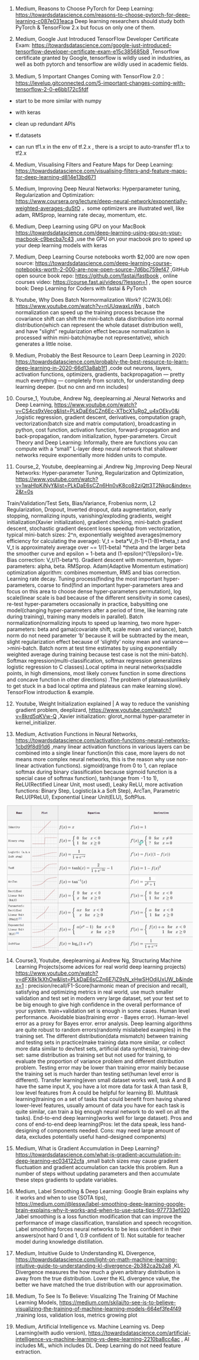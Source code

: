 1. Medium, Reasons to Choose PyTorch for Deep Learning: https://towardsdatascience.com/reasons-to-choose-pytorch-for-deep-learning-c087e031eaca Deep learning researchers should study both PyTorch & TensorFlow 2.x but focus on only one of them.

2. Medium, Google Just Introduced TensorFlow Developer Certificate Exam: https://towardsdatascience.com/google-just-introduced-tensorflow-developer-certificate-exam-e15c385685b8 ,Tensorflow certificate granted by Google, tensorflow is wildly used in industries, as well as both pytorch and tensorflow are wildly used in academic fields.

3. Medium, 5 Important Changes Coming with TensorFlow 2.0： https://levelup.gitconnected.com/5-important-changes-coming-with-tensorflow-2-0-e6bb172c5fdf

- start to be more similar with numpy

- with keras

- clean up redundant APIs

- tf.datasets

- can run tf1.x in the env of tf.2.x , there is a srcipt to auto-transfer tf1.x to tf2.x

4. Medium, Visualising Filters and Feature Maps for Deep Learning: https://towardsdatascience.com/visualising-filters-and-feature-maps-for-deep-learning-d814e13bd671

5. Medium, Improving Deep Neural Networks: Hyperparameter tuning, Regularization and Optimization: https://www.coursera.org/lecture/deep-neural-network/exponentially-weighted-averages-duStO ，some optimizers are illustrated well, like adam, RMSprop, learning rate decay, momentum, etc.

6. Medium, Deep Learning using GPU on your MacBook https://towardsdatascience.com/deep-learning-using-gpu-on-your-macbook-c9becba7c43 ,use the GPU on your macbook pro to speed up your deep learning models with keras

7. Medium, Deep Learning Course notebooks worth $2,000 are now open source: https://towardsdatascience.com/deep-learning-course-notebooks-worth-2-000-are-now-open-source-7d6bc759ef47 ,GitHub open source book repo: https://github.com/fastai/fastbook , online courses video: https://course.fast.ai/videos/?lesson=1 , the open source book: Deep Learning for Coders with fastai & PyTorch

8. Youtube, Why Does Batch Normormalization Work? (C2W3L06): https://www.youtube.com/watch?v=nUUqwaxLnWs , batch normalization can speed up the training process because the covariance shift can shift the mini-batch data distribution into normal distribution(which can represent the whole dataset distribution well), and have "slight" regularization effect because normalization is processed within mini-batch(maybe not representative), which generates a little noise. 

9. Medium, Probably the Best Resource to Learn Deep Learning in 2020: https://towardsdatascience.com/probably-the-best-resource-to-learn-deep-learning-in-2020-66d13a8ab1f1 ,code out neurons, layers, activation functions, optimizers, gradients, backpropagation — pretty much everything — completely from scratch, for understanding deep learning deeper. (but no cnn and rnn includes)

10. Course_1, Youtube, Andrew Ng, deeplearning.ai ,Neural Networks and Deep Learning, https://www.youtube.com/watch?v=CS4cs9xVecg&list=PLkDaE6sCZn6Ec-XTbcX1uRg2_u4xOEky0&i ,logistic regression, gradient descent, derivatives, computation graph, vectorization(batch size and matrix computation), broadcasting in python, cost function, activation function, forward-propagation and back-propagation, random initialization, hyper-parameters.  Circuit Theory and Deep Learning: Informally, there are functions you can compute with a “small” L-layer deep neural network that shallower networks require exponentially more hidden units to compute.

11. Course_2, Youtube, deeplearning.ai ,Andrew Ng ,Improving Deep Neural Networks: Hyper-parameter Tuning, Regularization and Optimization, https://www.youtube.com/watch?v=1waHlpKiNyY&list=PLkDaE6sCZn6Hn0vK8co82zjQtt3T2Nkqc&index=2&t=0s

Train/Validation/Test Sets, Bias/Variance, Frobenius norm, L2 Regularization, Dropout, Inverted dropout, data augmentation, early stopping, normalizing inputs, vanishing/exploding gradients, weight initialization(Xavier initialization), gradient checking, mini-batch gradient descent, stochastic gradient descent loses speedup from vectorization, typical mini-batch sizes: 2^n, exponentially weighted averages(memory efficiency for calculating the average): V_t = beta\*V_(t-1)+(1-B)\*theta_t and V_t is approximately average over ~= 1/(1-beta) \*theta and the larger beta the smoother curve and epsilon = 1-beta and (1-epsilon)^(1/epsilon)=1/e. Bias correction: V_t/(1-beta^t). Gradient descent with momentum, hyper-parameters: alpha, beta. RMSprop. Adam(Adaptive Momentum estimation) optimization algorithm: combines momentum, RMS and bias correction. Learning rate decay. Tuning process(finding the most important hyper-parameters, coarse to find(find an important hyper-parameters area and focus on this area to choose dense hyper-parameters permutation), log scale(linear scale is bad because of the different sensitivity in some cases), re-test hyper-parameters occasionally in practice, babysitting one model(changing hyper-parameters after a period of time, like learning rate during training), training many models in parallel). Batch normalization(normalizing inputs to speed up learning, two more hyper-parameters: beta and gama(covariate shift, scale mean and variance), batch norm do not need parameter ‘b’ because it will be subtracted by the mean, slight regularization effect because of ‘slightly’ noisy mean and variance—>mini-batch. Batch norm at test time estimates by using exponentially weighted average during training because test case is not the mini-batch). Softmax regression(multi-classification, softmax regression generalizes logistic regression to C classes).Local optima in neural networks(saddle points, in high dimensions, most likely convex function in some directions and concave function in other directions) .The problem of plateaus(unlikely to get stuck in a bad local optima and plateaus can make learning slow). TensorFlow introduction & example.

12. Youtube, Weight Initialization explained | A way to reduce the vanishing gradient problem, deeplizard, https://www.youtube.com/watch?v=8krd5qKVw-Q ,Xavier initialization: glorot_normal hyper-parameter in kernel_initializer.

13. Medium, Activation Functions in Neural Networks, https://towardsdatascience.com/activation-functions-neural-networks-1cbd9f8d91d6 ,many linear activation functions in various layers can be combined into a single linear function(in this case, more layers do not means more complex neural networks, this is the reason why use non-linear activation functions). sigmoid(range from 0 to 1, can replace softmax during binary classification because sigmoid function is a special case of softmax function), tanh(range from -1 to 1), ReLU(Rectified Linear Unit, most used), Leaky ReLU, more activation functions: Binary Step, Logistic(a.k.a Soft Step), ArcTan, Parametric ReLU(PReLU), Exponential Linear Unit(ELU), SoftPlus.

![avator](https://github.com/RichardChangCA/AI_Study_Resources_Combo/blob/master/images/activation_functions.png)

14. Course3, Youtube, deeplearning.ai Andrew Ng, Structuring Machine Learning Projects(some advices for real world deep learning projects) https://www.youtube.com/watch?v=dFX8k1kXhOw&list=PLkDaE6sCZn6E7jZ9sN_xHwSHOdjUxUW_b&index=1 : precision/recall/F1-Score(harmonic mean of precision and recall), satisfying and optimizing metrics in real world, use much smaller validation and test set in modern very large dataset, set your test set to be big enough to give high confidence in the overall performance of your system. train+validation set is enough in some cases. Human level performance. Avoidable bias(training error - Bayes error). Human-level error as a proxy for Bayes error. error analysis. Deep learning algorithms are quite robust to random errors(randomly mislabeled examples) in the training set. The different distribution(data mismatch) between training and testing sets in practice(make training data more similar, or collect more data similar to dev/test sets, artificial data synthesis), training-dev set: same distribution as training set but not used for training, to evaluate the proportion of variance problem and different distribution problem. Testing error may be lower than training error mainly because the training set is much harder than testing set(human level error is different). Transfer learning(even small dataset works well, task A and B have the same input X, you have a lot more data for task A than task B, low level features from A could be helpful for learning B). Multitask learning(training on a set of tasks that could benefit from having shared lower-level features, usually amount of data you have for each task is quite similar, can train a big enough neural network to do well on all the tasks).  End-to-end deep learning(works well for large dataset). Pros and cons of end-to-end deep learning(Pros: let the data speak, less hand-designing of components needed. Cons: may need large amount of data, excludes potentially useful hand-designed components)

15. Medium, What is Gradient Accumulation in Deep Learning? https://towardsdatascience.com/what-is-gradient-accumulation-in-deep-learning-ec034122cfa ,small batch sizes may cause gradient fluctuation and gradient accumulation can tackle this problem. Run a number of steps without updating parameters and then accumulate these steps gradients to update variables. 

16. Medium, Label Smoothing & Deep Learning: Google Brain explains why it works and when to use (SOTA tips), https://medium.com/@lessw/label-smoothing-deep-learning-google-brain-explains-why-it-works-and-when-to-use-sota-tips-977733ef020 ,label smoothing is a loss function modification that can improve the performance of image classification, translation and speech recognition. Label smoothing forces neural networks to be less confident in their answers(not hard 0 and 1, 0.9 confident of 1). Not suitable for teacher model during knowledge distillation.

17. Medium, Intuitive Guide to Understanding KL Divergence, https://towardsdatascience.com/light-on-math-machine-learning-intuitive-guide-to-understanding-kl-divergence-2b382ca2b2a8 ,KL Divergence measures the how much a given arbitrary distribution is away from the true distribution. Lower the KL divergence value, the better we have matched the true distribution with our approximation. 

18. Medium, To See Is To Believe: Visualizing The Training Of Machine Learning Models, https://medium.com/skilai/to-see-is-to-believe-visualizing-the-training-of-machine-learning-models-664ef3fe4f49 ,training loss, validation loss, metrics growing plot

19. Medium, Artificial Intelligence vs. Machine Learning vs. Deep Learning(with audio version), https://towardsdatascience.com/artificial-intelligence-vs-machine-learning-vs-deep-learning-2210ba8cc4ac , AI includes ML, which includes DL. Deep Learning do not need feature extraction. 
